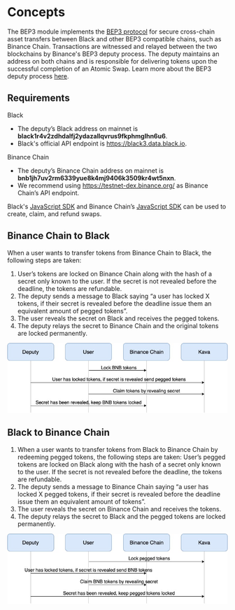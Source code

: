 <!--
order: 1
-->

# Concepts

 The BEP3 module implements the [BEP3 protocol](https://github.com/binance-chain/BEPs/blob/master/BEP3.md) for secure cross-chain asset transfers between Black and other BEP3 compatible chains, such as Binance Chain. Transactions are witnessed and relayed between the two blockchains by Binance's BEP3 deputy process. The deputy maintains an address on both chains and is responsible for delivering tokens upon the successful completion of an Atomic Swap. Learn more about the BEP3 deputy process [here](https://github.com/binance-chain/bep3-deputy).

## Requirements
Black
- The deputy’s Black address on mainnet is **black1r4v2zdhdalfj2ydazallqvrus9fkphmglhn6u6**.
- Black's official API endpoint is https://black3.data.black.io.

Binance Chain
- The deputy’s Binance Chain address on mainnet is **bnb1jh7uv2rm6339yue8k4mj9406k3509kr4wt5nxn**.
- We recommend using https://testnet-dex.binance.org/ as Binance Chain’s API endpoint.

Black's [JavaScript SDK](https://github.com/Zeta-Protocol/javascript-sdk) and Binance Chain’s [JavaScript SDK](https://github.com/binance-chain/javascript-sdk) can be used to create, claim, and refund swaps.

## Binance Chain to Black

When a user wants to transfer tokens from Binance Chain to Black, the following steps are taken:
1. User’s tokens are locked on Binance Chain along with the hash of a secret only known to the user. If the secret is not revealed before the deadline, the tokens are refundable.
2. The deputy sends a message to Black saying “a user has locked X tokens, if their secret is revealed before the deadline issue them an equivalent amount of pegged tokens”.
3. The user reveals the secret on Black and receives the pegged tokens.
4. The deputy relays the secret to Binance Chain and the original tokens are locked permanently.   


![Binance Chain to Black Diagram](./diagrams/BEP3_binance_chain_to_black.jpg)

## Black to Binance Chain
1. When a user wants to transfer tokens from Black to Binance Chain by redeeming pegged tokens, the following steps are taken:
User’s pegged tokens are locked on Black along with the hash of a secret only known to the user. If the secret is not revealed before the deadline, the tokens are refundable.
2. The deputy sends a message to Binance Chain saying “a user has locked X pegged tokens, if their secret is revealed before the deadline issue them an equivalent amount of tokens”.
3. The user reveals the secret on Binance Chain and receives the tokens.
4. The deputy relays the secret to Black and the pegged tokens are locked permanently.   


![Black to Binance Chain Diagram](./diagrams/BEP3_black_to_binance_chain.jpg)

